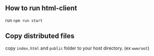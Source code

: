 ## How to run html-client

run `npm run start`

## Copy distributed files

copy `index.html` and `public` folder to your host directory. (ex `wwwroot`)